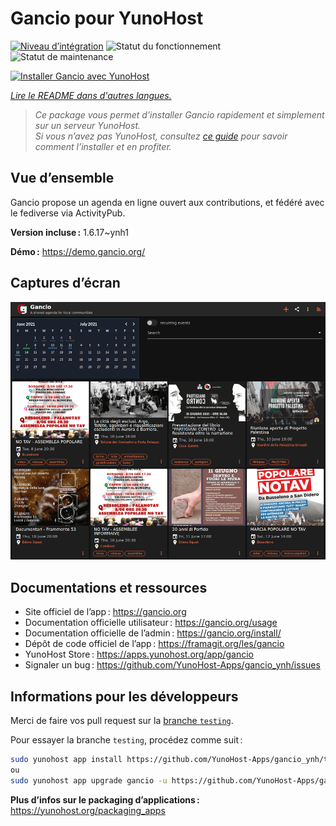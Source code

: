 <!--
Nota bene : ce README est automatiquement généré par <https://github.com/YunoHost/apps/tree/master/tools/readme_generator>
Il NE doit PAS être modifié à la main.
-->

# Gancio pour YunoHost

[![Niveau d’intégration](https://dash.yunohost.org/integration/gancio.svg)](https://dash.yunohost.org/appci/app/gancio) ![Statut du fonctionnement](https://ci-apps.yunohost.org/ci/badges/gancio.status.svg) ![Statut de maintenance](https://ci-apps.yunohost.org/ci/badges/gancio.maintain.svg)

[![Installer Gancio avec YunoHost](https://install-app.yunohost.org/install-with-yunohost.svg)](https://install-app.yunohost.org/?app=gancio)

*[Lire le README dans d'autres langues.](./ALL_README.md)*

> *Ce package vous permet d’installer Gancio rapidement et simplement sur un serveur YunoHost.*  
> *Si vous n’avez pas YunoHost, consultez [ce guide](https://yunohost.org/install) pour savoir comment l’installer et en profiter.*

## Vue d’ensemble

Gancio propose un agenda en ligne ouvert aux contributions, et fédéré avec le fediverse via ActivityPub.

**Version incluse :** 1.6.17~ynh1

**Démo :** <https://demo.gancio.org/>

## Captures d’écran

![Capture d’écran de Gancio](./doc/screenshots/screenshot.png)

## Documentations et ressources

- Site officiel de l’app : <https://gancio.org>
- Documentation officielle utilisateur : <https://gancio.org/usage>
- Documentation officielle de l’admin : <https://gancio.org/install/>
- Dépôt de code officiel de l’app : <https://framagit.org/les/gancio>
- YunoHost Store : <https://apps.yunohost.org/app/gancio>
- Signaler un bug : <https://github.com/YunoHost-Apps/gancio_ynh/issues>

## Informations pour les développeurs

Merci de faire vos pull request sur la [branche `testing`](https://github.com/YunoHost-Apps/gancio_ynh/tree/testing).

Pour essayer la branche `testing`, procédez comme suit :

```bash
sudo yunohost app install https://github.com/YunoHost-Apps/gancio_ynh/tree/testing --debug
ou
sudo yunohost app upgrade gancio -u https://github.com/YunoHost-Apps/gancio_ynh/tree/testing --debug
```

**Plus d’infos sur le packaging d’applications :** <https://yunohost.org/packaging_apps>
